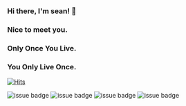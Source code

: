 ### Hi there, I'm sean! 👋
### Nice to meet you.


### Only Once You Live.
### You Only Live Once.

[![Hits](https://hits.seeyoufarm.com/api/count/incr/badge.svg?url=https%3A%2F%2Fgithub.com%2Fsean-baek&count_bg=%2379C83D&title_bg=%23555555&icon=&icon_color=%23E7E7E7&title=hits&edge_flat=false)](https://hits.seeyoufarm.com)


![issue badge](https://img.shields.io/badge/Facebook-xeanbaek-brightgreen)
![issue badge](https://img.shields.io/badge/Instagram-xean__baek-brightgreen)
![issue badge](https://img.shields.io/twitter/url?url=https%3A%2F%2Ftwitter)
![issue badge](https://img.shields.io/github/followers/sean-baek?color=black&label=Github%20Followers&logo=github&logoColor=black)
